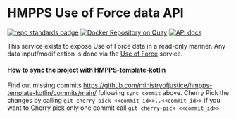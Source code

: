 # HMPPS Use of Force data API
[![repo standards badge](https://img.shields.io/badge/dynamic/json?color=blue&style=flat&logo=github&label=MoJ%20Compliant&query=%24.result&url=https%3A%2F%2Foperations-engineering-reports.cloud-platform.service.justice.gov.uk%2Fapi%2Fv1%2Fcompliant_public_repositories%2Fhmpps-uof-data-api)](https://operations-engineering-reports.cloud-platform.service.justice.gov.uk/public-github-repositories.html#hmpps-uof-data-api "Link to report")
[![Docker Repository on Quay](https://quay.io/repository/hmpps/hmpps-uof-data-api/status "Docker Repository on GHCR")](https://ghcr.io/ministryofjustice/hmpps-uof-data-api)
[![API docs](https://img.shields.io/badge/API_docs_-view-85EA2D.svg?logo=swagger)](https://hmpps-uof-data-api-dev.hmpps.service.justice.gov.uk/webjars/swagger-ui/index.html?configUrl=/v3/api-docs)

This service exists to expose Use of Force data in a read-only manner.
Any data input/modification is done via the [Use of Force](https://github.com/ministryofjustice/use-of-force) service.

#### How to sync the project with HMPPS-template-kotlin
Find out missing commits https://github.com/ministryofjustice/hmpps-template-kotlin/commits/main/ following `sync commit` above.
Cherry Pick the changes by calling `git cherry-pick <<commit_id>>..<<commit_id>>` if you want to Cherry pick only one commit call `git cherry-pick <<commit_id>>`